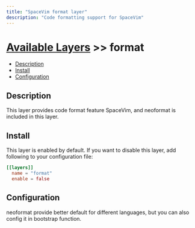 ```yaml
---
title: "SpaceVim format layer"
description: "Code formatting support for SpaceVim"
---
```


# [Available Layers](../) >> format


<!-- vim-markdown-toc GFM -->

- [Description](#description)
- [Install](#install)
- [Configuration](#configuration)

<!-- vim-markdown-toc -->

## Description

This layer provides code format feature SpaceVim, and neoformat is included in this layer.

## Install

This layer is enabled by default. If you want to disable this layer, add following to your configuration file:

```toml
[[layers]]
  name = "format"
  enable = false
```

## Configuration

neoformat provide better default for different languages, but you can also config it in bootstrap function.
